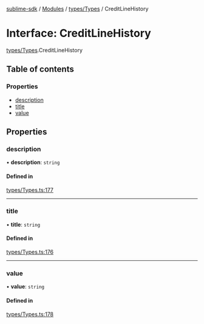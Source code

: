 [sublime-sdk](../README.md) / [Modules](../modules.md) / [types/Types](../modules/types_Types.md) / CreditLineHistory

# Interface: CreditLineHistory

[types/Types](../modules/types_Types.md).CreditLineHistory

## Table of contents

### Properties

- [description](types_Types.CreditLineHistory.md#description)
- [title](types_Types.CreditLineHistory.md#title)
- [value](types_Types.CreditLineHistory.md#value)

## Properties

### description

• **description**: `string`

#### Defined in

[types/Types.ts:177](https://github.com/sublime-finance/sublime-sdk/blob/7f1ca5d/src/types/Types.ts#L177)

___

### title

• **title**: `string`

#### Defined in

[types/Types.ts:176](https://github.com/sublime-finance/sublime-sdk/blob/7f1ca5d/src/types/Types.ts#L176)

___

### value

• **value**: `string`

#### Defined in

[types/Types.ts:178](https://github.com/sublime-finance/sublime-sdk/blob/7f1ca5d/src/types/Types.ts#L178)
